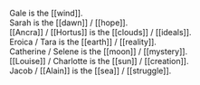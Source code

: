 Gale is the [[wind]].  
Sarah is the [[dawn]] / [[hope]].  
[[Ancra]] / [[Hortus]] is the [[clouds]] / [[ideals]].  
Eroica / Tara is the [[earth]] / [[reality]].  
Catherine / Selene is the [[moon]] / [[mystery]].  
[[Louise]] / Charlotte is the [[sun]] / [[creation]].  
Jacob / [[Alain]] is the [[sea]] / [[struggle]].

